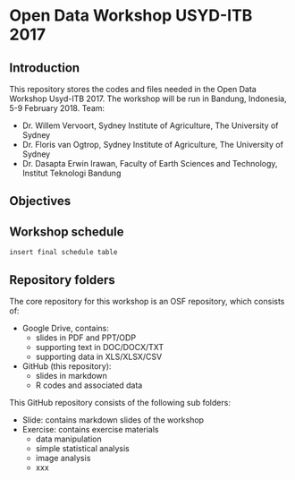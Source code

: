# Open Data Workshop USYD-ITB 2017

## Introduction
This repository stores the codes and files needed in the Open Data Workshop Usyd-ITB 2017. 
The workshop will be run in Bandung, Indonesia, 5-9 February 2018.
Team:
- Dr. Willem Vervoort, Sydney Institute of Agriculture, The University of Sydney
- Dr. Floris van Ogtrop, Sydney Institute of Agriculture, The University of Sydney
- Dr. Dasapta Erwin Irawan, Faculty of Earth Sciences and Technology, Institut Teknologi Bandung

## Objectives




## Workshop schedule
`insert final schedule table`


## Repository folders
The core repository for this workshop is an OSF repository, which consists of:
- Google Drive, contains: 
  - slides in PDF and PPT/ODP
  - supporting text in DOC/DOCX/TXT
  - supporting data in XLS/XLSX/CSV
- GitHub (this repository):
  - slides in markdown
  - R codes and associated data

This GitHub repository consists of the following sub folders:
- Slide: contains markdown slides of the workshop
- Exercise: contains exercise materials
    - data manipulation
    - simple statistical analysis
    - image analysis
    - xxx
    
